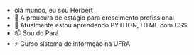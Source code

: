 -  olá mundo, eu sou Herbert
- 👀 A proucura de estágio para crescimento profissional
- 🌱 Atualmente estou aprendendo PYTHON, HTML com CSS
- 📫 Sou do Pará 
- ⚡ Curso sistema de informção na UFRA


